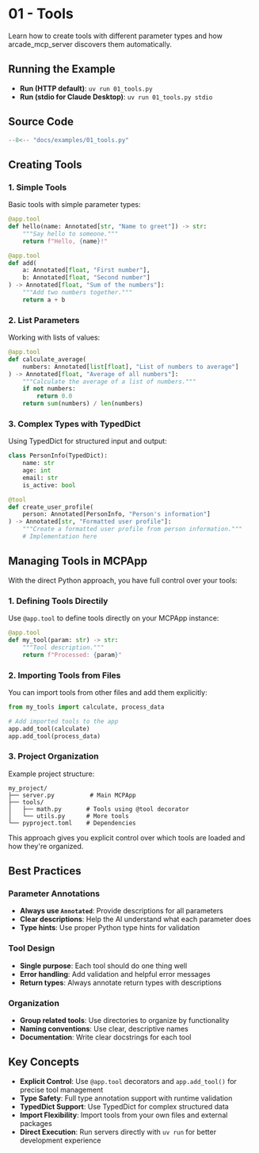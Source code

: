# 01 - Tools

Learn how to create tools with different parameter types and how arcade_mcp_server discovers them automatically.

## Running the Example

- **Run (HTTP default)**: `uv run 01_tools.py`
- **Run (stdio for Claude Desktop)**: `uv run 01_tools.py stdio`

## Source Code

```python
--8<-- "docs/examples/01_tools.py"
```

## Creating Tools

### 1. Simple Tools

Basic tools with simple parameter types:

```python
@app.tool
def hello(name: Annotated[str, "Name to greet"]) -> str:
    """Say hello to someone."""
    return f"Hello, {name}!"

@app.tool
def add(
    a: Annotated[float, "First number"],
    b: Annotated[float, "Second number"]
) -> Annotated[float, "Sum of the numbers"]:
    """Add two numbers together."""
    return a + b
```

### 2. List Parameters

Working with lists of values:

```python
@app.tool
def calculate_average(
    numbers: Annotated[list[float], "List of numbers to average"]
) -> Annotated[float, "Average of all numbers"]:
    """Calculate the average of a list of numbers."""
    if not numbers:
        return 0.0
    return sum(numbers) / len(numbers)
```

### 3. Complex Types with TypedDict

Using TypedDict for structured input and output:

```python
class PersonInfo(TypedDict):
    name: str
    age: int
    email: str
    is_active: bool

@tool
def create_user_profile(
    person: Annotated[PersonInfo, "Person's information"]
) -> Annotated[str, "Formatted user profile"]:
    """Create a formatted user profile from person information."""
    # Implementation here
```

## Managing Tools in MCPApp

With the direct Python approach, you have full control over your tools:

### 1. Defining Tools Directily
Use `@app.tool` to define tools directly on your MCPApp instance:
```python
@app.tool
def my_tool(param: str) -> str:
    """Tool description."""
    return f"Processed: {param}"
```

### 2. Importing Tools from Files
You can import tools from other files and add them explicitly:
```python
from my_tools import calculate, process_data

# Add imported tools to the app
app.add_tool(calculate)
app.add_tool(process_data)
```

### 3. Project Organization

Example project structure:
```
my_project/
├── server.py          # Main MCPApp
├── tools/
│   ├── math.py       # Tools using @tool decorator
│   └── utils.py      # More tools
└── pyproject.toml    # Dependencies
```

This approach gives you explicit control over which tools are loaded and how they're organized.

## Best Practices

### Parameter Annotations
- **Always use `Annotated`**: Provide descriptions for all parameters
- **Clear descriptions**: Help the AI understand what each parameter does
- **Type hints**: Use proper Python type hints for validation

### Tool Design
- **Single purpose**: Each tool should do one thing well
- **Error handling**: Add validation and helpful error messages
- **Return types**: Always annotate return types with descriptions

### Organization
- **Group related tools**: Use directories to organize by functionality
- **Naming conventions**: Use clear, descriptive names
- **Documentation**: Write clear docstrings for each tool

## Key Concepts

- **Explicit Control**: Use `@app.tool` decorators and `app.add_tool()` for precise tool management
- **Type Safety**: Full type annotation support with runtime validation
- **TypedDict Support**: Use TypedDict for complex structured data
- **Import Flexibility**: Import tools from your own files and external packages
- **Direct Execution**: Run servers directly with `uv run` for better development experience
